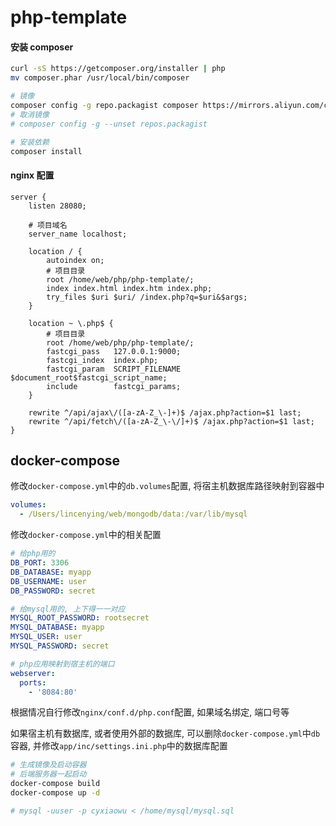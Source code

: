 # php-template

#### 安装 composer
```bash
curl -sS https://getcomposer.org/installer | php
mv composer.phar /usr/local/bin/composer

# 镜像
composer config -g repo.packagist composer https://mirrors.aliyun.com/composer/
# 取消镜像
# composer config -g --unset repos.packagist

# 安装依赖
composer install
```

#### nginx 配置

```
server {
    listen 28080;

    # 项目域名
    server_name localhost;

    location / {
        autoindex on;
        # 项目目录
        root /home/web/php/php-template/;
        index index.html index.htm index.php;
        try_files $uri $uri/ /index.php?q=$uri&$args;
    }

    location ~ \.php$ {
        # 项目目录
        root /home/web/php/php-template/;
        fastcgi_pass   127.0.0.1:9000;
        fastcgi_index  index.php;
        fastcgi_param  SCRIPT_FILENAME  $document_root$fastcgi_script_name;
        include        fastcgi_params;
    }

    rewrite ^/api/ajax\/([a-zA-Z_\-]+)$ /ajax.php?action=$1 last;
    rewrite ^/api/fetch\/([a-zA-Z_\-\/]+)$ /ajax.php?action=$1 last;
}
```

## docker-compose

修改`docker-compose.yml`中的`db.volumes`配置, 将宿主机数据库路径映射到容器中

```yaml
volumes:
  - /Users/lincenying/web/mongodb/data:/var/lib/mysql
```

修改`docker-compose.yml`中的相关配置
```yaml
# 给php用的
DB_PORT: 3306
DB_DATABASE: myapp
DB_USERNAME: user
DB_PASSWORD: secret

# 给mysql用的, 上下得一一对应
MYSQL_ROOT_PASSWORD: rootsecret
MYSQL_DATABASE: myapp
MYSQL_USER: user
MYSQL_PASSWORD: secret

# php应用映射到宿主机的端口
webserver:
  ports:
    - '8084:80'
```

根据情况自行修改`nginx/conf.d/php.conf`配置, 如果域名绑定, 端口号等

如果宿主机有数据库, 或者使用外部的数据库, 可以删除`docker-compose.yml`中`db`容器, 并修改`app/inc/settings.ini.php`中的数据库配置

```bash
# 生成镜像及启动容器
# 后端服务器一起启动
docker-compose build
docker-compose up -d

# mysql -uuser -p cyxiaowu < /home/mysql/mysql.sql
```

